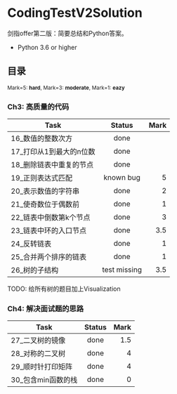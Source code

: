 # CodingTestV2Solution
剑指offer第二版：简要总结和Python答案。
- Python 3.6 or higher

## 目录

<sub>Mark=5: **hard**, Mark=3: **moderate**, Mark=1: **eazy**</sub>

### Ch3: 高质量的代码

| Task                                         | Status          | Mark  |
| -------------|:-------------:| -----:|
| 16_数值的整数次方                  | done              | |
| 17_打印从1到最大的n位数       | done              | |
| 18_删除链表中重复的节点       | done               | |
| 19_正则表达式匹配                  | known bug     | 5 |
| 20_表示数值的字符串               | done              | 2 |
| 21_使奇数位于偶数前              | done              | 1 |
| 22_链表中倒数第k个节点         | done              | 3 |
| 23_链表中环的入口节点           | done              | 3.5 |
| 24_反转链表                             | done              | 1 |
| 25_合并两个排序的链表           | done              | 1 |
| 26_树的子结构                         | test missing   | 3.5 |

TODO: 给所有树的题目加上Visualization

### Ch4: 解决面试题的思路

| Task                                         | Status          | Mark  |
| -------------|:-------------:| -----:|
| 27_二叉树的镜像                    | done              | 1.5 |
| 28_对称的二叉树                    | done              | 4 |
| 29_顺时针打印矩阵                | done              | 4 |
| 30_包含min函数的栈               | done              | 0 |
